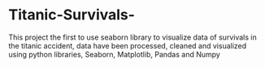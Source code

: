 # Titanic-Survivals-
This project the first to use seaborn library to visualize data of survivals in the titanic accident, data have been processed, cleaned and visualized using python libraries, Seaborn, Matplotlib, Pandas and Numpy

